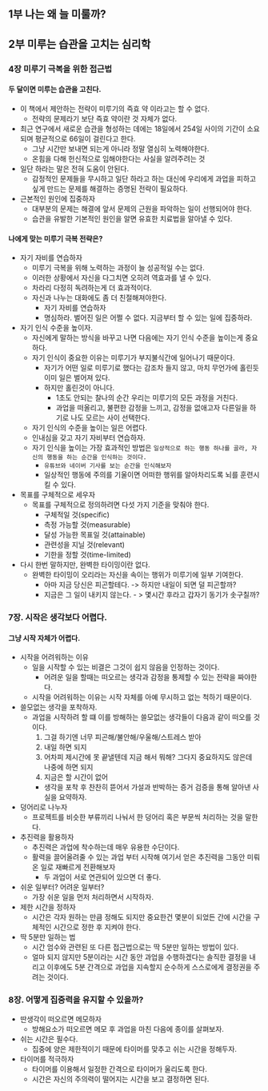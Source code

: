 ## 1부 나는 왜 늘 미룰까?


## 2부 미루는 습관을 고치는 심리학
### 4장 미루기 극복을 위한 접근법

#### 두 달이면 미루는 습관을 고친다.
- 이 책에서 제안하는 전략이 미루기의 즉효 약 이라고는 할 수 없다.
    - 전략의 문제라기 보단 즉효 약이란 것 자체가 없다.
- 최근 연구에서 새로운 습관을 형성하는 데에는 18일에서 254일 사이의 기간이 소요되며 평균적으로 66일이 걸린다고 한다.
    - 그냥 시간만 보내면 되는게 아니라 정말 열심히 노력해야한다.
    - 온힘을 다해 헌신적으로 임해야한다는 사실을 알려주려는 것
- 일단 하라는 말은 전혀 도움이 안된다.
    - 감정적인 문제들을 무시하고 일단 하라고 하는 대신에 우리에게 과업을 피하고 싶게 만드는 문제를 해결하는 증명된 전략이 필요하다.
- 근본적인 원인에 집중하자
    - 대부분의 문제는 해결에 앞서 문제의 근원을 파악하는 일이 선행되어야 한다.
    - 습관을 유발한 기본적인 원인을 알면 유효한 치료법을 알아낼 수 있다.

#### 나에게 맞는 미루기 극복 전략은?
- 자기 자비를 연습하자
    - 미루기 극복을 위해 노력하는 과정이 늘 성공적일 수는 없다.
    - 이러한 상황에서 자신을 다그치면 오히려 역효과를 낼 수 있다.
    - 차라리 다정히 독려하는게 더 효과적이다.
    - 자신과 나누는 대화에도 좀 더 친절해져야한다.
        - 자기 자비를 연습하자
        - 명심하라. 벌어진 일은 어쩔 수 없다. 지금부터 할 수 있는 일에 집중하라.
- 자기 인식 수준을 높이자.
    - 자신에게 말하는 방식을 바꾸고 나면 다음에는 자기 인식 수준을 높이는게 중요하다.
    - 자기 인식이 중요한 이유는 미루기가 부지불식간에 일어나기 때문이다.
        - 자기가 어떤 일로 미루기로 했다는 감조차 들지 않고, 마치 무언가에 홀린듯 이미 일은 벌어져 있다.
        - 하지만 홀린것이 아니다.
            - 1초도 안되는 찰나의 순간 우리는 미루기의 모든 과정을 거친다.
            - 과업을 떠올리고, 불편한 감정을 느끼고, 감정을 없애고자 다른일을 하기로 나도 모르는 사이 선택한다.
    - 자기 인식의 수준을 높이는 일은 어렵다.
    - 인내심을 갖고 자기 자비부터 연습하자.
    - 자기 인식을 높이는 가장 효과적인 방법은 `일상적으로 하는 행동 하나를 골라, 자신의 행동을 하는 순간을 인식하는 것이다.`
        - `유튜브와 네이버 기사를 보는 순간을 인식해보자`
        - 일상적인 행동에 주의를 기울이면 어떠한 행위를 알아차리도록 뇌를 훈련시킬 수 있다.
- 목표를 구체적으로 세우자
    - 목표를 구체적으로 정의하려면 다섯 가지 기준을 맞춰야 한다.
        - 구체적일 것(specific)
        - 측정 가능할 것(measurable)
        - 달성 가능한 목표일 것(attainable)
        - 관련성을 지닐 것(relevant)
        - 기한을 정할 것(time-limited)
- 다시 한번 말하지만, 완벽한 타이밍이란 없다.
    - 완벽한 타이밍이 오리라는 자신을 속이는 행위가 미루기에 일부 기여한다.
        - 아마 지금 당신은 피곤할테다. -> 하지만 내일이 되면 덜 피곤할까?
        - 지금은 그 일이 내키지 않는다. - > 몇시간 후라고 갑자기 동기가 솟구칠까?

### 7장. 시작은 생각보다 어렵다.
#### 그냥 시작 자체가 어렵다.
- 시작을 어려워하는 이유
    - 일을 시작할 수 있는 비결은 그것이 쉽지 않음을 인정하는 것이다.
        - 어려운 일을 할때는 떠오르는 생각과 감정을 통제할 수 있는 전략을 짜야한다.
    - 시작을 어려워하는 이유는 시작 자체를 아예 무시하고 없는 척하기 때문이다.
- 쓸모없는 생각을 포착하자.
    - 과업을 시작하려 할 떄 이를 방해하는 쓸모없는 생각들이 다음과 같이 떠오를 것이다.
        1. 그걸 하기엔 너무 피곤해/불안해/우울해/스트레스 받아
        2. 내일 하면 되지
        3. 어차피 제시간에 못 끝낼텐데 지금 해서 뭐해? 그다지 중요하지도 않은데 나중에 하면 되지
        4. 지금은 할 시간이 없어
        - 생각을 포착 후 찬찬히 뜯어서 가설과 반박하는 증거 검증을 통해 알아낸 사실을 요약하자.
- 덩어리로 나누자
    - 프로젝트를 비슷한 부류끼리 나눠서 한 덩어리 혹은 부문씩 처리하는 것을 말한다.
- 추진력을 활용하자
    - 추진력은 과업에 착수하는데 매우 유용한 수단이다.
    - 활력을 끌어올려줄 수 있는 과업 부터 시작해 여기서 얻은 추진력을 그동안 미뤄온 일로 재빠르게 전환해보자
        - 두 과업이 서로 연관되어 있으면 더 좋다.
- 쉬운 일부터? 어려운 일부터?
    - 가장 쉬운 일을 먼저 처리하면서 시작하자.
- 제한 시간을 정하자
    - 시간은 각자 원하는 만큼 정해도 되지만 중요한건 몇분이 되었든 간에 시간을 구체적인 시간으로 정한 후 지켜야 한다.
- 딱 5분만 일하는 법
    - 시간 엄수와 관련된 또 다른 접근법으로는 딱 5분만 일하는 방법이 있다.
    - 얼마 되지 않지만 5분이라는 시간 동안 과업을 수행하겠다는 솔직한 결정을 내리고 이후에도 5분 간격으로 과업을 지속할지 순수하게 스스로에게 결정권을 주려는 것이다.

### 8장. 어떻게 집중력을 유지할 수 있을까?
- 딴생각이 떠오르면 메모하자
    - 방해요소가 떠오르면 메모 후 과업을 마친 다음에 종이를 살펴보자.
- 쉬는 시간은 필수다.  
    - 집중에 양은 제한적이기 때문에 타이머를 맞추고 쉬는 시간을 정해두자.
- 타이머를 적극하자
    - 타이머를 이용해서 일정한 간격으로 타이머가 울리도록 한다.
    - 시간은 자신의 주의력이 떨어지는 시간을 보고 결정하면 된다.